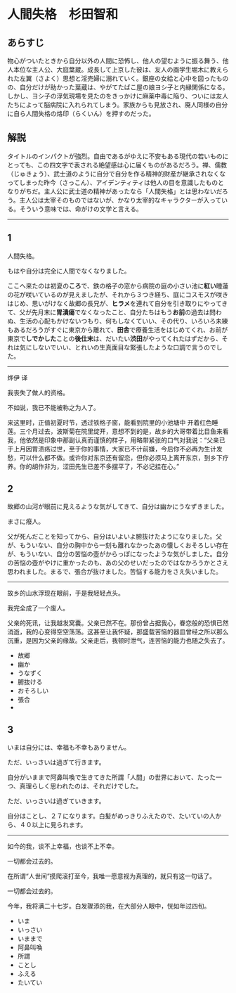 # 人間失格　杉田智和

## あらすじ

物心がついたときから自分以外の人間に恐怖し、他人の望むように振る舞う、他人本位な主人公、大庭葉蔵。成長して上京した彼は、友人の画学生堀木に教えられた左翼（さよく）思想と淫売婦に溺れていく。銀座の女給と心中を図ったものの、自分だけが助かった葉蔵は、やがてたばこ屋の娘ヨシ子と内縁関係になる。しかし、ヨシ子の浮気現場を見たのをきっかけに麻薬中毒に陥り、ついには友人たちによって脳病院に入れられてしまう。家族からも見放され、廃人同様の自分に自ら人間失格の烙印（らくいん）を押すのだった。

## 解説

タイトルのインパクトが強烈。自由であるがゆえに不安もある現代の若いものにとっても、この四文字で表される絶望感は心に届くものがあるだろう。禅、儒教（じゅきょう）、武士道のように自分で自分を作る精神的財産が継承されなくなってしまった昨今（さっこん）、アイデンティティは他人の目を意識したものとなりがちだ。主人公に武士道の精神があったなら「人間失格」とは思わないだろう。主人公は太宰そのものではないが、かなり太宰的なキャラクターが入っている。そういう意味では、命がけの文学と言える。

-----
## 1

人間失格。

もはや自分は完全に人間でなくなりました。

ここへ来たのは初夏の**ころ**で、鉄の格子の窓から病院の庭の小さい池に**紅い**睡蓮の花が咲いているのが見えましたが、それから３つき経ち、庭にコスモスが咲きはじめ、思いがけなく故郷の長兄が、**ヒラメ**を連れて自分を引き取りにやってきて、父が先月末に**胃潰瘍**でなくなったこと、自分たちはもう**お前**の過去は問わぬ、生活の心配もかけないつもり、何もしなくていい、その代り、いろいろ未練もあるだろうがすぐに東京から離れて、**田舎**で療養生活をはじめてくれ、お前が東京で**しでかした**ことの**後仕末**は、だいたい**渋田**がやってくれたはずだから、それは気にしないでいい、とれいの生真面目な緊張したような口調で言うのでした。

----------

烨伊 译

我丧失了做人的资格。

不如说，我已不能被称之为人了。

来这里时，正值初夏时节，透过铁格子窗，能看到院里的小池塘中 开着红色睡莲。三个月过去，波斯菊在院里绽开，意想不到的是，故乡的大哥带着比目鱼来看我，他依然是印象中那副认真而谨慎的样子，用略带紧张的口气对我说：“父亲已于上月因胃溃疡过世，至于你的事情，大家已不计前嫌，今后你不必再为生计发愁，可以什么都不做。或许你对东京还有留恋，但你必须马上离开东京，到乡下疗养。你的胡作非为，涩田先生已差不多摆平了，不必记挂在心。”

## 2

故郷の山河が眼前に見えるような気がしてきて、自分は幽かにうなずきました。

まさに癈人。

父が死んだことを知ってから、自分はいよいよ腑抜けたようになりました。父が、もういない、自分の胸中から一刻も離れなかったあの懐しくおそろしい存在が、もういない、自分の苦悩の壺がからっぽになったような気がしました。自分の苦悩の壺がやけに重かったのも、あの父のせいだったのではなかろうかとさえ思われました。まるで、張合が抜けました。苦悩する能力をさえ失いました。

----------

故乡的山水浮现在眼前，于是我轻轻点头。

我完全成了一个废人。

父亲的死讯，让我越发窝囊。父亲已然不在。那份曾占据我心，眷恋般的恐惧已然消逝，我的心变得空空荡荡。这甚至让我怀疑，那盛载苦恼的器皿曾经之所以那么沉重，是因为父亲的缘故。父亲走后，我顿时泄气，连苦恼的能力也随之失去了。

* 故郷
* 幽か
* うなずく
* 腑抜ける
* おそろしい
* 張合
* 

## 3

いまは自分には、幸福も不幸もありません。

ただ、いっさいは過ぎて行きます。

自分がいままで阿鼻叫喚で生きてきた所謂「人間」の世界において、たった一つ、真理らしく思われたのは、それだけでした。

ただ、いっさいは過ぎていきます。

自分はことし、２７になります。白髪がめっきりふえたので、たいていの人から、４０以上に見られます。

----------------------

如今的我，谈不上幸福，也谈不上不幸。

一切都会过去的。

在所谓“人世间”摸爬滚打至今，我唯一愿意视为真理的，就只有这一句话了。

一切都会过去的。

今年，我将满二十七岁。白发骤添的我，在大部分人眼中，恍如年过四旬。

* いま
* いっさい
* いままで
* 阿鼻叫喚
* 所謂
* ことし
* ふえる
* たいてい